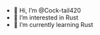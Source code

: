 - 👋 Hi, I’m @Cock-tail420
- 👀 I’m interested in Rust
- 🌱 I’m currently learning Rust

<!---
Cock-tail420/Cock-tail420 is a ✨ special ✨ repository because its `README.md` (this file) appears on your GitHub profile.
You can click the Preview link to take a look at your changes.
--->
